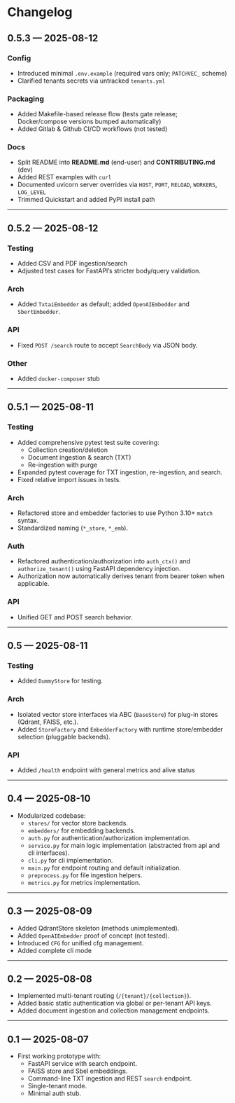# Changelog

## 0.5.3 — 2025-08-12

### Config
- Introduced minimal `.env.example` (required vars only; `PATCHVEC_` scheme)
- Clarified tenants secrets via untracked `tenants.yml`

### Packaging
- Added Makefile-based release flow (tests gate release; Docker/compose versions bumped automatically)
- Added Gitlab & Github CI/CD workflows (not tested)

### Docs
- Split README into **README.md** (end-user) and **CONTRIBUTING.md** (dev)
- Added REST examples with `curl`
- Documented uvicorn server overrides via `HOST`, `PORT`, `RELOAD`, `WORKERS`, `LOG_LEVEL`
- Trimmed Quickstart and added PyPI install path

---
## 0.5.2 — 2025-08-12

### Testing
- Added CSV and PDF ingestion/search
- Adjusted test cases for FastAPI’s stricter body/query validation.

### Arch
- Added `TxtaiEmbedder` as default; added `OpenAIEmbedder` and `SbertEmbedder`.

### API
- Fixed `POST /search` route to accept `SearchBody` via JSON body.

### Other
- Added `docker-composer` stub

---
## 0.5.1 — 2025-08-11

### Testing
- Added comprehensive pytest test suite covering:
  - Collection creation/deletion
  - Document ingestion & search (TXT)
  - Re-ingestion with purge
- Expanded pytest coverage for TXT ingestion, re-ingestion, and search.
- Fixed relative import issues in tests.

### Arch
- Refactored store and embedder factories to use Python 3.10+ `match` syntax.
- Standardized naming (`*_store`, `*_emb`).

### Auth
- Refactored authentication/authorization into `auth_ctx()` and `authorize_tenant()` using FastAPI dependency injection.
- Authorization now automatically derives tenant from bearer token when applicable.

### API
- Unified GET and POST search behavior.

---
## 0.5 — 2025-08-11

### Testing
- Added `DummyStore` for testing.

### Arch
- Isolated vector store interfaces via ABC (`BaseStore`) for plug-in stores (Qdrant, FAISS, etc.).
- Added `StoreFactory` and `EmbedderFactory` with runtime store/embedder selection (pluggable backends).

### API
- Added `/health` endpoint with general metrics and alive status

---
## 0.4 — 2025-08-10
- Modularized codebase:
  - `stores/` for vector store backends.
  - `embedders/` for embedding backends.
  - `auth.py` for authentication/authorization implementation.
  - `service.py` for main logic implementation (abstracted from api and cli interfaces).
  - `cli.py` for cli implementation.
  - `main.py` for endpoint routing and default initialization.
  - `preprocess.py` for file ingestion helpers.
  - `metrics.py` for metrics implementation.

---
## 0.3 — 2025-08-09
- Added QdrantStore skeleton (methods unimplemented).
- Added `OpenAIEmbedder` proof of concept (not tested).
- Introduced `CFG` for unified cfg management.
- Added complete cli mode

---
## 0.2 — 2025-08-08
- Implemented multi-tenant routing (`/{tenant}/{collection}`).
- Added basic static authentication via global or per-tenant API keys.
- Added document ingestion and collection management endpoints.

---
## 0.1 — 2025-08-07
- First working prototype with:
  - FastAPI service with search endpoint.
  - FAISS store and Sbel embeddings.
  - Command-line TXT ingestion and REST `search` endpoint.
  - Single-tenant mode.
  - Minimal auth stub.
